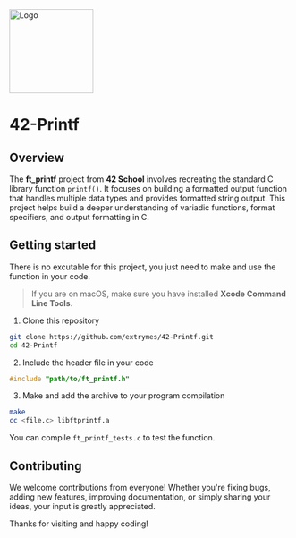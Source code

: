 <img src="https://i.imgur.com/y2bQtnZ.png" width="150" height="150" alt="Logo" />

# 42-Printf
## Overview
The **ft_printf** project from **42 School** involves recreating the standard C library function `printf()`. It focuses on building a formatted output function that handles multiple data types and provides formatted string output. This project helps build a deeper understanding of variadic functions, format specifiers, and output formatting in C.

## Getting started
There is no excutable for this project, you just need to make and use the function in your code.
> If you are on macOS, make sure you have installed **Xcode Command Line Tools**.
1. Clone this repository
```bash
git clone https://github.com/extrymes/42-Printf.git
cd 42-Printf
```
2. Include the header file in your code
```c
#include "path/to/ft_printf.h"
```
3. Make and add the archive to your program compilation
```bash
make
cc <file.c> libftprintf.a
```
You can compile `ft_printf_tests.c` to test the function.

## Contributing
We welcome contributions from everyone! Whether you're fixing bugs, adding new features, improving documentation, or simply sharing your ideas, your input is greatly appreciated.

Thanks for visiting and happy coding!
